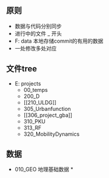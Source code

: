 ## 原则
* 数据与代码分别同步
* 进行中的文件 \_ 开头
* F: data 本地存储commit的有用的数据
* 一处修改多处对应
## 文件tree
* E: projects
	* 00_temps
	* 200_D
	* [[210_ULDG]]
	* 305_Urbanfunction
	* [[306_project_gba]]
	* 310_PKU
	* 313_RF
	* 320_MobilityDynamics

## 数据
* 010_GEO  地理基础数据
		* 
